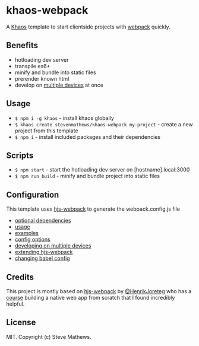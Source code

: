# khaos-webpack
A [Khaos](https://github.com/segmentio/khaos) template to start clientside projects with [webpack](https://webpack.github.io/) quickly.
## Benefits
- hotloading dev server
- transpile es6+
- minify and bundle into static files
- prerender known html
- develop on [multiple devices](https://github.com/HenrikJoreteg/hjs-webpack#developing-on-multiple-devices-at-once) at once

## Usage
- `$ npm i -g khaos` - install khaos globally
- `$ khaos create stevenmathews/khaos-webpack my-project` - create a new project from this template
- `$ npm i` - install included packages and their dependencies

## Scripts
- `$ npm start` - start the hotloading dev server on [hostname].local:3000
- `$ npm run build` - minify and bundle project into static files

## Configuration
This template uses [hjs-webpack](https://github.com/HenrikJoreteg/hjs-webpack) to generate the webpack.config.js file

- [optional dependencies](https://github.com/HenrikJoreteg/hjs-webpack#optional-dependencies)
- [usage](https://github.com/HenrikJoreteg/hjs-webpack#usage)
- [examples](https://github.com/HenrikJoreteg/hjs-webpack#examples)
- [config options](https://github.com/HenrikJoreteg/hjs-webpack#config-options)
- [developing on multiple devices](https://github.com/HenrikJoreteg/hjs-webpack#developing-on-multiple-devices-at-once)
- [extending hjs-webpack](https://github.com/HenrikJoreteg/hjs-webpack#config-options)
- [changing babel config](https://github.com/HenrikJoreteg/hjs-webpack#changing-babel-config)

## Credits
This project is mostly based on [hjs-webpack](https://github.com/HenrikJoreteg/hjs-webpack) by [@HenrikJoreteg](http://twitter.com/henrikjoreteg) who has a [course](http://learn.humanjavascript.com) building a native web app from scratch that I found incredibly helpful.
## License
MIT. Copyright (c) Steve Mathews.